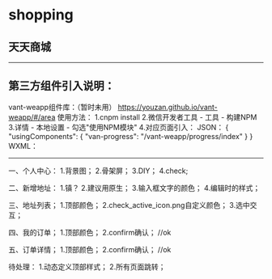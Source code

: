 # shopping

## 天天商城


------------------------------------------------


## 第三方组件引入说明：
vant-weapp组件库：（暂时未用）
https://youzan.github.io/vant-weapp/#/area
使用方法：
1.cnpm install
2.微信开发者工具 - 工具 - 构建NPM
3.详情 - 本地设置 - 勾选"使用NPM模块"
4.对应页面引入：
JSON：
{
  "usingComponents": {
      "van-progress": "/vant-weapp/progress/index"
  }
}
WXML：
<van-progress percentage="50" />


------------------------------------------------


一、个人中心：
1.背景图；
2.骨架屏；
3.DIY；
4.check;

二、新增地址：
1.镇？
2.建议用原生；
3.输入框文字的颜色；
4.编辑时的样式；

三、地址列表；
1.顶部颜色；
2.check_active_icon.png自定义颜色；
3.选中交互；

四、我的订单；
1.顶部颜色；
2.confirm确认； //ok

五、订单详情；
1.顶部颜色；
2.confirm确认； //ok

待处理：
1.动态定义顶部样式；
2.所有页面跳转；
